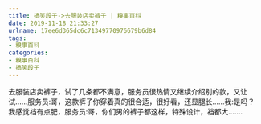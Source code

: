 ```yaml
---
title: 搞笑段子->去服装店卖裤子 | 糗事百科
date: 2019-11-18 21:33:27
urlname: 17ee6d365dc6c71349770976679b6d84
tags: 
- 糗事百科
categories:
- 糗事百科
- 搞笑段子
---
```

去服装店卖裤子，试了几条都不满意，服务员很热情又继续介绍别的款，又让试......服务员:哥，这款裤子你穿着真的很合适，很好看，还显腿长......我:是吗？我感觉裆有点肥，服务员:哥，你们男的裤子都这样，特殊设计，裆都大.......


